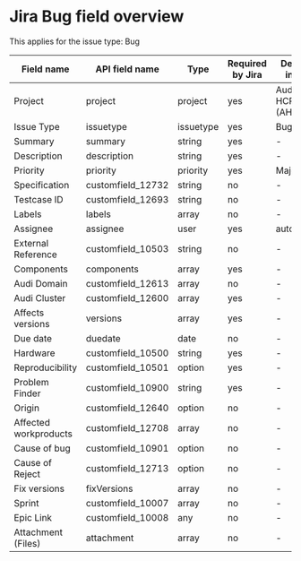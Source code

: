 # Jira Bug field overview

This applies for the issue type: Bug

| Field name            | API field name    | Type      | Required by Jira | Default input     |
| --------------------- | ----------------- | --------- | ---------------- | ----------------- |
| Project               | project           | project   | yes              | Audi HCP5 (AHCP5) |
| Issue Type            | issuetype         | issuetype | yes              | Bug               |
| Summary               | summary           | string    | yes              | -                 |
| Description           | description       | string    | yes              | -                 |
| Priority              | priority          | priority  | yes              | Major             |
| Specification         | customfield_12732 | string    | no               | -                 |
| Testcase ID           | customfield_12693 | string    | no               | -                 |
| Labels                | labels            | array     | no               | -                 |
| Assignee              | assignee          | user      | yes              | automatic         |
| External Reference    | customfield_10503 | string    | no               | -                 |
| Components            | components        | array     | yes              | -                 |
| Audi Domain           | customfield_12613 | array     | no               | -                 |
| Audi Cluster          | customfield_12600 | array     | yes              | -                 |
| Affects versions      | versions          | array     | yes              | -                 |
| Due date              | duedate           | date      | no               | -                 |
| Hardware              | customfield_10500 | string    | yes              | -                 |
| Reproducibility       | customfield_10501 | option    | yes              | -                 |
| Problem Finder        | customfield_10900 | string    | yes              | -                 |
| Origin                | customfield_12640 | option    | no               | -                 |
| Affected workproducts | customfield_12708 | array     | no               | -                 |
| Cause of bug          | customfield_10901 | option    | no               | -                 |
| Cause of Reject       | customfield_12713 | option    | no               | -                 |
| Fix versions          | fixVersions       | array     | no               | -                 |
| Sprint                | customfield_10007 | array     | no               | -                 |
| Epic Link             | customfield_10008 | any       | no               | -                 |
| Attachment (Files)    | attachment        | array     | no               | -                 |
